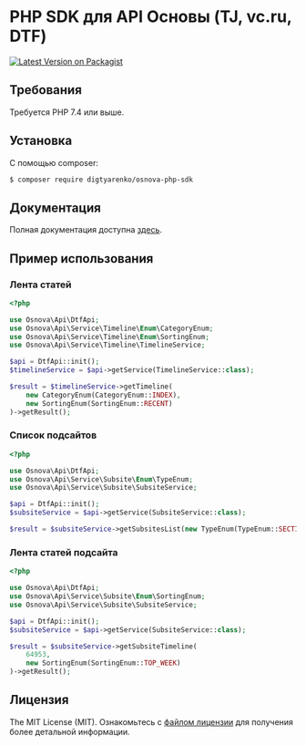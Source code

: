 # PHP SDK для API Основы (TJ, vc.ru, DTF)

[![Latest Version on Packagist][ico-version]][link-packagist]

## Требования
Требуется PHP 7.4 или выше.

## Установка

С помощью composer:

``` bash
$ composer require digtyarenko/osnova-php-sdk
```
## Документация

Полная документация доступна [здесь](./docs/readme.md).

## Пример использования

### Лента статей

```php
<?php

use Osnova\Api\DtfApi;
use Osnova\Api\Service\Timeline\Enum\CategoryEnum;
use Osnova\Api\Service\Timeline\Enum\SortingEnum;
use Osnova\Api\Service\Timeline\TimelineService;

$api = DtfApi::init();
$timelineService = $api->getService(TimelineService::class);

$result = $timelineService->getTimeline(
    new CategoryEnum(CategoryEnum::INDEX),
    new SortingEnum(SortingEnum::RECENT)
)->getResult();
```

### Список подсайтов

```php
<?php

use Osnova\Api\DtfApi;
use Osnova\Api\Service\Subsite\Enum\TypeEnum;
use Osnova\Api\Service\Subsite\SubsiteService;

$api = DtfApi::init();
$subsiteService = $api->getService(SubsiteService::class);

$result = $subsiteService->getSubsitesList(new TypeEnum(TypeEnum::SECTIONS))->getResult();
```

### Лента статей подсайта

```php
<?php

use Osnova\Api\DtfApi;
use Osnova\Api\Service\Subsite\Enum\SortingEnum;
use Osnova\Api\Service\Subsite\SubsiteService;

$api = DtfApi::init();
$subsiteService = $api->getService(SubsiteService::class);

$result = $subsiteService->getSubsiteTimeline(
    64953,
    new SortingEnum(SortingEnum::TOP_WEEK)
)->getResult();
```

## Лицензия

The MIT License (MIT). Ознакомьтесь с [файлом лицензии](LICENSE.md) для получения более детальной информации.

[ico-version]: https://poser.pugx.org/digtyarenko/osnova-php-sdk/version?format=flat
[link-packagist]: https://packagist.org/packages/digtyarenko/osnova-php-sdk
